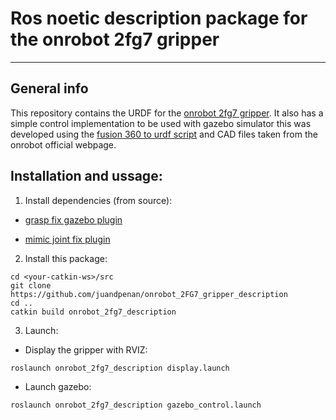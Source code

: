 # Ros noetic description package for the onrobot 2fg7 gripper
------
## General info
This repository contains the URDF for the [onrobot 2fg7 gripper](https://onrobot.com/en/products/2fg7). It also has a simple control implementation to be used with gazebo simulator
this was developed using the [fusion 360 to urdf script](https://github.com/syuntoku14/fusion2urdf) and CAD files taken from the onrobot official webpage.
## Installation and ussage:
1. Install dependencies (from source):
  * [grasp fix gazebo plugin](https://github.com/JenniferBuehler/gazebo-pkgs/wiki/Installation)

  * [mimic joint fix plugin](https://github.com/roboticsgroup/roboticsgroup_upatras_gazebo_plugins) 
  
2. Install this package:
```
cd <your-catkin-ws>/src
git clone https://github.com/juandpenan/onrobot_2FG7_gripper_description
cd ..
catkin build onrobot_2fg7_description
```

3. Launch:

  * Display the gripper with RVIZ:
  ```
  roslaunch onrobot_2fg7_description display.launch
  ```
  
  * Launch gazebo: 
  ```
  roslaunch onrobot_2fg7_description gazebo_control.launch
  ```
